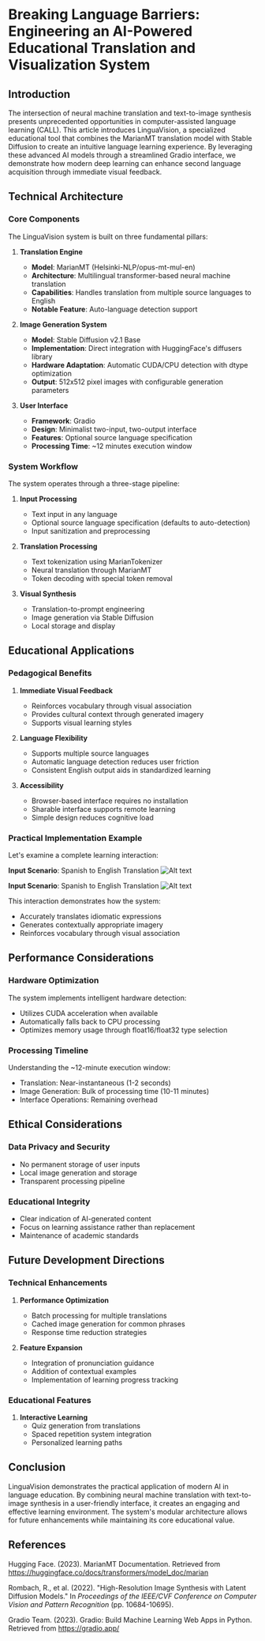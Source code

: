 # Breaking Language Barriers: Engineering an AI-Powered Educational Translation and Visualization System

## Introduction

The intersection of neural machine translation and text-to-image synthesis presents unprecedented opportunities in computer-assisted language learning (CALL). This article introduces LinguaVision, a specialized educational tool that combines the MarianMT translation model with Stable Diffusion to create an intuitive language learning experience. By leveraging these advanced AI models through a streamlined Gradio interface, we demonstrate how modern deep learning can enhance second language acquisition through immediate visual feedback.

## Technical Architecture

### Core Components

The LinguaVision system is built on three fundamental pillars:

1. **Translation Engine**
   - **Model**: MarianMT (Helsinki-NLP/opus-mt-mul-en)
   - **Architecture**: Multilingual transformer-based neural machine translation
   - **Capabilities**: Handles translation from multiple source languages to English
   - **Notable Feature**: Auto-language detection support

2. **Image Generation System**
   - **Model**: Stable Diffusion v2.1 Base
   - **Implementation**: Direct integration with HuggingFace's diffusers library
   - **Hardware Adaptation**: Automatic CUDA/CPU detection with dtype optimization
   - **Output**: 512x512 pixel images with configurable generation parameters

3. **User Interface**
   - **Framework**: Gradio 
   - **Design**: Minimalist two-input, two-output interface
   - **Features**: Optional source language specification
   - **Processing Time**: ~12 minutes execution window

### System Workflow

The system operates through a three-stage pipeline:

1. **Input Processing**
   - Text input in any language
   - Optional source language specification (defaults to auto-detection)
   - Input sanitization and preprocessing

2. **Translation Processing**
   - Text tokenization using MarianTokenizer
   - Neural translation through MarianMT
   - Token decoding with special token removal

3. **Visual Synthesis**
   - Translation-to-prompt engineering
   - Image generation via Stable Diffusion
   - Local storage and display

## Educational Applications

### Pedagogical Benefits

1. **Immediate Visual Feedback**
   - Reinforces vocabulary through visual association
   - Provides cultural context through generated imagery
   - Supports visual learning styles

2. **Language Flexibility**
   - Supports multiple source languages
   - Automatic language detection reduces user friction
   - Consistent English output aids in standardized learning

3. **Accessibility**
   - Browser-based interface requires no installation
   - Sharable interface supports remote learning
   - Simple design reduces cognitive load

### Practical Implementation Example

Let's examine a complete learning interaction:

**Input Scenario**: Spanish to English Translation
![Alt text](Output_1.png)

**Input Scenario**: Spanish to English Translation
![Alt text](Output_1.png)

This interaction demonstrates how the system:
- Accurately translates idiomatic expressions
- Generates contextually appropriate imagery
- Reinforces vocabulary through visual association

## Performance Considerations

### Hardware Optimization

The system implements intelligent hardware detection:
- Utilizes CUDA acceleration when available
- Automatically falls back to CPU processing
- Optimizes memory usage through float16/float32 type selection

### Processing Timeline

Understanding the ~12-minute execution window:
- Translation: Near-instantaneous (1-2 seconds)
- Image Generation: Bulk of processing time (10-11 minutes)
- Interface Operations: Remaining overhead

## Ethical Considerations

### Data Privacy and Security

- No permanent storage of user inputs
- Local image generation and storage
- Transparent processing pipeline

### Educational Integrity

- Clear indication of AI-generated content
- Focus on learning assistance rather than replacement
- Maintenance of academic standards

## Future Development Directions

### Technical Enhancements

1. **Performance Optimization**
   - Batch processing for multiple translations
   - Cached image generation for common phrases
   - Response time reduction strategies

2. **Feature Expansion**
   - Integration of pronunciation guidance
   - Addition of contextual examples
   - Implementation of learning progress tracking

### Educational Features

1. **Interactive Learning**
   - Quiz generation from translations
   - Spaced repetition system integration
   - Personalized learning paths

## Conclusion

LinguaVision demonstrates the practical application of modern AI in language education. By combining neural machine translation with text-to-image synthesis in a user-friendly interface, it creates an engaging and effective learning environment. The system's modular architecture allows for future enhancements while maintaining its core educational value.

## References

Hugging Face. (2023). MarianMT Documentation. Retrieved from https://huggingface.co/docs/transformers/model_doc/marian

Rombach, R., et al. (2022). "High-Resolution Image Synthesis with Latent Diffusion Models." In *Proceedings of the IEEE/CVF Conference on Computer Vision and Pattern Recognition* (pp. 10684-10695).

Gradio Team. (2023). Gradio: Build Machine Learning Web Apps in Python. Retrieved from https://gradio.app/


